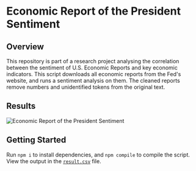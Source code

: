 # Economic Report of the President Sentiment

## Overview

This repository is part of a research project analysing the correlation between the sentiment of U.S. Economic Reports and key economic indicators. This script downloads all economic reports from the Fed's website, and runs a sentiment analysis on them. The cleaned reports remove numbers and unidentified tokens from the original text.

## Results

![Economic Report of the President Sentiment](./results/Economic%20Report%20of%20the%20President%20Sentiment.png)

## Getting Started

Run `npm i` to install dependencies, and `npm compile` to compile the script. View the output in the [`result.csv`](./result/result.csv) file.
